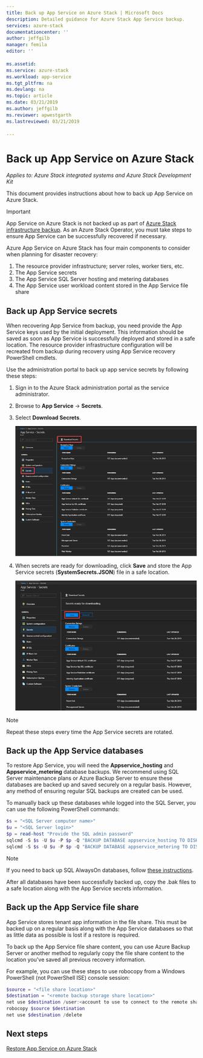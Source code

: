 ```yaml
---
title: Back up App Service on Azure Stack | Microsoft Docs
description: Detailed guidance for Azure Stack App Service backup.
services: azure-stack
documentationcenter: ''
author: jeffgilb
manager: femila
editor: ''

ms.assetid: 
ms.service: azure-stack
ms.workload: app-service
ms.tgt_pltfrm: na
ms.devlang: na
ms.topic: article
ms.date: 03/21/2019
ms.author: jeffgilb
ms.reviewer: apwestgarth
ms.lastreviewed: 03/21/2019

---
```

# Back up App Service on Azure Stack

*Applies to: Azure Stack integrated systems and Azure Stack Development Kit*  

This document provides instructions about how to back up App Service on Azure Stack.

> [!IMPORTANT]
> App Service on Azure Stack is not backed up as part of [Azure Stack infrastructure backup](azure-stack-backup-infrastructure-backup.md). As an Azure Stack Operator, you must take steps to ensure App Service can be successfully recovered if necessary.

Azure App Service on Azure Stack has four main components to consider when planning for disaster recovery:
1. The resource provider infrastructure; server roles, worker tiers, etc. 
2. The App Service secrets
3. The App Service SQL Server hosting and metering databases
4. The App Service user workload content stored in the App Service file share	

## Back up App Service secrets
When recovering App Service from backup, you need provide the App Service keys used by the initial deployment. This information should be saved as soon as App Service is successfully deployed and stored in a safe location. The resource provider infrastructure configuration will be recreated from backup during recovery using App Service recovery PowerShell cmdlets.

Use the administration portal to back up app service secrets by following these steps: 

1. Sign in to the Azure Stack administration portal as the service administrator.

2. Browse to **App Service** -> **Secrets**. 

3. Select **Download Secrets**.

   ![Download secrets](./media/app-service-back-up/download-secrets.png)

4. When secrets are ready for downloading, click **Save** and store the App Service secrets (**SystemSecrets.JSON**) file in a safe location. 

   ![Save secrets](./media/app-service-back-up/save-secrets.png)

> [!NOTE]
> Repeat these steps every time the App Service secrets are rotated.

## Back up the App Service databases
To restore App Service, you will need the **Appservice_hosting** and **Appservice_metering** database backups. We recommend using SQL Server maintenance plans or Azure Backup Server to ensure these databases are backed up and saved securely on a regular basis. However, any method of ensuring regular SQL backups are created can be used.

To manually back up these databases while logged into the SQL Server, you can use the following PowerShell commands:

  ```powershell
  $s = "<SQL Server computer name>"
  $u = "<SQL Server login>" 
  $p = read-host "Provide the SQL admin password"
  sqlcmd -S $s -U $u -P $p -Q "BACKUP DATABASE appservice_hosting TO DISK = '<path>\hosting.bak'"
  sqlcmd -S $s -U $u -P $p -Q "BACKUP DATABASE appservice_metering TO DISK = '<path>\metering.bak'"
  ```

> [!NOTE]
> If you need to back up SQL AlwaysOn databases, follow [these instructions](https://docs.microsoft.com/sql/database-engine/availability-groups/windows/configure-backup-on-availability-replicas-sql-server?view=sql-server-2017). 

After all databases have been successfully backed up, copy the .bak files to a safe location along with the App Service secrets information.

## Back up the App Service file share
App Service stores tenant app information in the file share. This must be backed up on a regular basis along with the App Service databases so that as little data as possible is lost if a restore is required. 

To back up the App Service file share content, you can use Azure Backup Server or another method to regularly copy the file share content to the location you've saved all previous recovery information. 

For example, you can use these steps to use robocopy from a Windows PowerShell (not PowerShell ISE) console session:

```powershell
$source = "<file share location>"
$destination = "<remote backup storage share location>"
net use $destination /user:<account to use to connect to the remote share in the format of domain\username> *
robocopy $source $destination
net use $destination /delete
```

## Next steps
[Restore App Service on Azure Stack](app-service-recover.md)